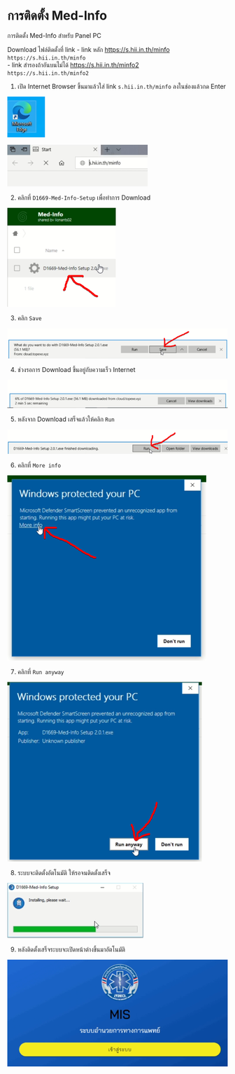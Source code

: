 # การติดตั้ง Med-Info
การติดตั้ง Med-Info สำหรับ Panel PC  

  Download ไฟล์ติดตั้งที่ link
    - link หลัก https://s.hii.in.th/minfo  
    `https://s.hii.in.th/minfo`  
    - link สำรองถ้าอันบนไม่ได้ https://s.hii.in.th/minfo2  
    `https://s.hii.in.th/minfo2`  

1. เปิด Internet Browser ขึ้นมาแล้วใส่ link `s.hii.in.th/minfo` ลงในช่องแล้วกด Enter  

![icon Microsoft Edge](image/0.png)  

![ใส่ link s.hii.in.th/minfo ลงในช่องแล้วกด Enter](image/1.png)  

2. คลิกที่ `D1669-Med-Info-Setup` เพื่อทำการ Download  

![คลิกที่ D1669-Med-Info-Setup](image/2.png)  

3. คลิก `Save`  

![คลิก Save](image/3.png)  

4. ช่วงรอการ Download ขึ้นอยู่กับความเร็ว Internet  

![รอการ Download](image/4.png)  

5. หลังจาก Download เสร็จแล้วให้คลิก `Run`  

![้คลิก Run](image/5.png)  

6. คลิกที่ `More info`  

![คลิกที่ More info](image/6.png)  

7. คลิกที่ `Run anyway`  

![คลิกที่ Run anyway](image/7.png)  

8. ระบบจะติดตั้งอัตโนมัติ ให้รอจนติดตั้งเสร็จ  

![รอการติดตั้ง](image/8.png)  

9. หลังติดตั้งเสร็จระบบจะเปิดหน้าต่างขึ้นมาอัตโนมัติ  

![หลังติดตั้งเสร็จระบบจะเปิดหน้าต่างขึ้นมาอัตโนมัติ](image/9.png)  
